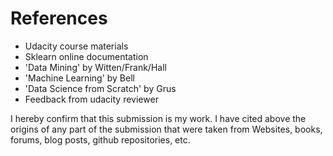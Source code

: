 # References

* Udacity course materials
* Sklearn online documentation
* 'Data Mining' by Witten/Frank/Hall
* 'Machine Learning' by Bell
* 'Data Science from Scratch' by Grus
* Feedback from udacity reviewer

I hereby confirm that this submission is my work. I have cited above the origins of any
part of the submission that were taken from Websites, books, forums, blog posts, github
repositories, etc.
